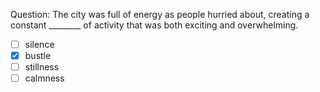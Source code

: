 Question: The city was full of energy as people hurried about, creating a constant ________ of activity that was both exciting and overwhelming.  
- [ ] silence  
- [x] bustle  
- [ ] stillness  
- [ ] calmness  